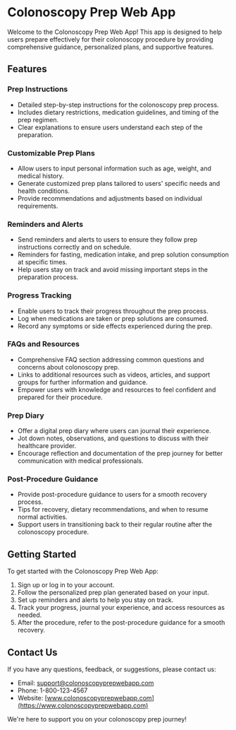 # Colonoscopy Prep Web App

Welcome to the Colonoscopy Prep Web App! This app is designed to help users prepare effectively for their colonoscopy procedure by providing comprehensive guidance, personalized plans, and supportive features.

## Features

### Prep Instructions

- Detailed step-by-step instructions for the colonoscopy prep process.
- Includes dietary restrictions, medication guidelines, and timing of the prep regimen.
- Clear explanations to ensure users understand each step of the preparation.

### Customizable Prep Plans

- Allow users to input personal information such as age, weight, and medical history.
- Generate customized prep plans tailored to users' specific needs and health conditions.
- Provide recommendations and adjustments based on individual requirements.

### Reminders and Alerts

- Send reminders and alerts to users to ensure they follow prep instructions correctly and on schedule.
- Reminders for fasting, medication intake, and prep solution consumption at specific times.
- Help users stay on track and avoid missing important steps in the preparation process.

### Progress Tracking

- Enable users to track their progress throughout the prep process.
- Log when medications are taken or prep solutions are consumed.
- Record any symptoms or side effects experienced during the prep.

### FAQs and Resources

- Comprehensive FAQ section addressing common questions and concerns about colonoscopy prep.
- Links to additional resources such as videos, articles, and support groups for further information and guidance.
- Empower users with knowledge and resources to feel confident and prepared for their procedure.

### Prep Diary

- Offer a digital prep diary where users can journal their experience.
- Jot down notes, observations, and questions to discuss with their healthcare provider.
- Encourage reflection and documentation of the prep journey for better communication with medical professionals.

### Post-Procedure Guidance

- Provide post-procedure guidance to users for a smooth recovery process.
- Tips for recovery, dietary recommendations, and when to resume normal activities.
- Support users in transitioning back to their regular routine after the colonoscopy procedure.

## Getting Started

To get started with the Colonoscopy Prep Web App:

1. Sign up or log in to your account.
2. Follow the personalized prep plan generated based on your input.
3. Set up reminders and alerts to help you stay on track.
4. Track your progress, journal your experience, and access resources as needed.
5. After the procedure, refer to the post-procedure guidance for a smooth recovery.

## Contact Us

If you have any questions, feedback, or suggestions, please contact us:

- Email: support@colonoscopyprepwebapp.com
- Phone: 1-800-123-4567
- Website: [www.colonoscopyprepwebapp.com](https://www.colonoscopyprepwebapp.com)

We're here to support you on your colonoscopy prep journey!
